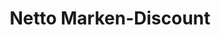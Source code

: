 ---
title: "Netto Marken-Discount"
url: /niederkruechten/netto-marken-discount/
shop: Supermarkt
---
